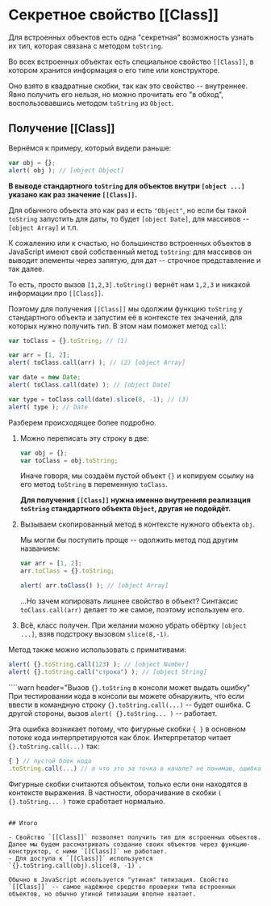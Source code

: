 # Секретное свойство [[Class]]

Для встроенных объектов есть одна "секретная" возможность узнать их тип, которая связана с методом `toString`.

Во всех встроенных объектах есть специальное свойство `[[Class]]`, в котором хранится информация о его типе или конструкторе.

Оно взято в квадратные скобки, так как это свойство -- внутреннее. Явно получить его нельзя, но можно прочитать его "в обход", воспользовавшись методом `toString` из `Object`.

## Получение [[Class]]

Вернёмся к примеру, который видели раньше:

```js run
var obj = {};
alert( obj ); // [object Object]
```

**В выводе стандартного `toString` для объектов внутри `[object ...]` указано как раз значение `[[Class]]`.**

Для обычного объекта это как раз и есть `"Object"`, но если бы такой `toString` запустить для даты, то будет `[object Date]`, для массивов -- `[object Array]` и т.п.

К сожалению или к счастью, но большинство встроенных объектов в JavaScript имеют свой собственный метод `toString`: для массивов он выводит элементы через запятую, для дат -- строчное представление и так далее.

То есть, просто вызов `[1,2,3].toString()` вернёт нам `1,2,3` и никакой информации про `[[Class]]`.

Поэтому для получения `[[Class]]` мы одолжим функцию `toString` у стандартного объекта и запустим её в контексте тех значений, для которых нужно получить тип. В этом нам поможет метод `call`:

```js run
var toClass = {}.toString; // (1)

var arr = [1, 2];
alert( toClass.call(arr) ); // (2) [object Array]

var date = new Date;
alert( toClass.call(date) ); // [object Date]

var type = toClass.call(date).slice(8, -1); // (3)
alert( type ); // Date
```

Разберем происходящее более подробно.

1. Можно переписать эту строку в две:

    ```js
    var obj = {};
    var toClass = obj.toString;
    ```

    Иначе говоря, мы создаём пустой объект `{}` и копируем ссылку на его метод `toString` в переменную `toClass`.

    **Для получения `[[Class]]` нужна именно внутренняя реализация `toString` стандартного объекта `Object`, другая не подойдёт.**
2. Вызываем скопированный метод в контексте нужного объекта `obj`.

    Мы могли бы поступить проще -- одолжить метод под другим названием:

    ```js run
    var arr = [1, 2];
    arr.toClass = {}.toString;

    alert( arr.toClass() ); // [object Array]
    ```

    ...Но зачем копировать лишнее свойство в объект? Синтаксис `toClass.call(arr)` делает то же самое, поэтому используем его.
3. Всё, класс получен. При желании можно убрать обёртку `[object ...]`, взяв подстроку вызовом `slice(8,-1)`.

Метод также можно использовать с примитивами:

```js run
alert( {}.toString.call(123) ); // [object Number]
alert( {}.toString.call("строка") ); // [object String]
```

````warn header="Вызов `{}.toString` в консоли может выдать ошибку"
При тестировании кода в консоли вы можете обнаружить, что если ввести в командную строку `{}.toString.call(...)` -- будет ошибка. С другой стороны, вызов `alert( {}.toString... )` -- работает.

Эта ошибка возникает потому, что фигурные скобки `{ }` в основном потоке кода интерпретируются как блок. Интерпретатор читает `{}.toString.call(...)` так:

```js no-beautify
{ } // пустой блок кода
.toString.call(...) // а что это за точка в начале? не понимаю, ошибка!
```

Фигурные скобки считаются объектом, только если они находятся в контексте выражения. В частности, оборачивание в скобки `( {}.toString... )` тоже сработает нормально.
````

## Итого

- Свойство `[[Class]]` позволяет получить тип для встроенных объектов. Далее мы будем рассматривать создание своих объектов через функцию-конструктор, с ними `[[Class]]` не работает.
- Для доступа к `[[Class]]` используется `{}.toString.call(obj).slice(8, -1)`.

Обычно в JavaScript используется "утиная" типизация. Свойство `[[Class]]` -- самое надёжное средство проверки типа встроенных объектов, но обычно утиной типизации вполне хватает.